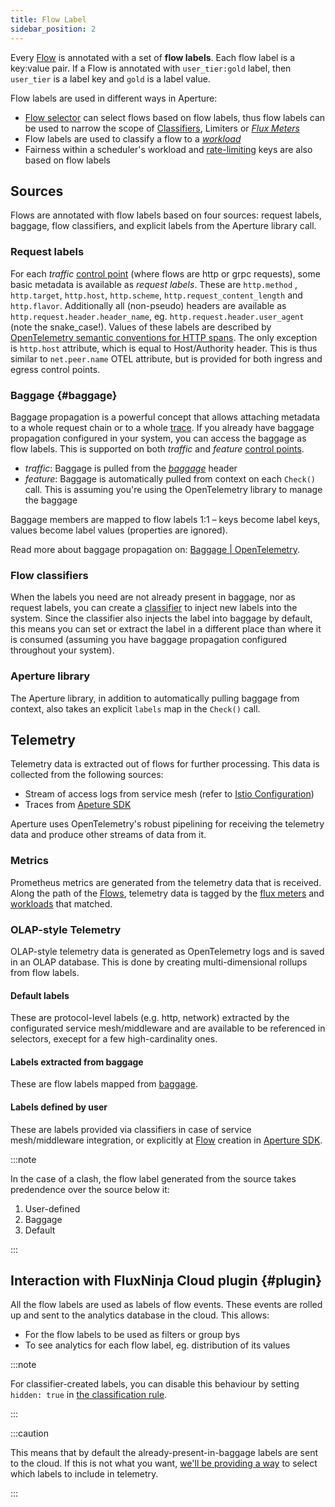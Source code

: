 ```yaml
---
title: Flow Label
sidebar_position: 2
---
```


Every [Flow][flow] is annotated with a set of **flow labels**. Each flow label
is a key:value pair. If a Flow is annotated with `user_tier:gold` label, then
`user_tier` is a label key and `gold` is a label value.

Flow labels are used in different ways in Aperture:

- [Flow selector][selector] can select flows based on flow labels, thus flow
  labels can be used to narrow the scope of [Classifiers][classifier], Limiters
  or [_Flux Meters_][flux-meter]
- Flow labels are used to classify a flow to a [_workload_][workload]
- Fairness within a scheduler's workload and [rate-limiting][ratelimiter] keys
  are also based on flow labels

## Sources

Flows are annotated with flow labels based on four sources: request labels,
baggage, flow classifiers, and explicit labels from the Aperture library call.

### Request labels

For each _traffic_ [control point][control-point] (where flows are http or grpc
requests), some basic metadata is available as _request labels_. These are
`http.method` , `http.target`, `http.host`, `http.scheme`,
`http.request_content_length` and `http.flavor`. Additionally all (non-pseudo)
headers are available as `http.request.header.header_name`, eg.
`http.request.header.user_agent` (note the snake_case!). Values of these labels
are described by [OpenTelemetry semantic conventions for HTTP
spans][otel-conventions]. The only exception is `http.host` attribute, which is
equal to Host/Authority header. This is thus similar to `net.peer.name` OTEL
attribute, but is provided for both ingress and egress control points.

### Baggage {#baggage}

Baggage propagation is a powerful concept that allows attaching metadata to a
whole request chain or to a whole [trace][traces]. If you already have baggage
propagation configured in your system, you can access the baggage as flow
labels. This is supported on both _traffic_ and _feature_ [control
points][control-point].

- _traffic_: Baggage is pulled from the [_baggage_][baggage] header
- _feature_: Baggage is automatically pulled from context on each `Check()`
  call. This is assuming you're using the OpenTelemetry library to manage the
  baggage

Baggage members are mapped to flow labels 1:1 – keys become label keys, values
become label values (properties are ignored).

Read more about baggage propagation on:
[Baggage | OpenTelemetry](https://opentelemetry.io/docs/concepts/signals/baggage/).

### Flow classifiers

When the labels you need are not already present in baggage, nor as request
labels, you can create a [classifier][classifier] to inject new labels into the
system. Since the classifier also injects the label into baggage by default,
this means you can set or extract the label in a different place than where it
is consumed (assuming you have baggage propagation configured throughout your
system).

### Aperture library

The Aperture library, in addition to automatically pulling baggage from context,
also takes an explicit `labels` map in the `Check()` call.

## Telemetry

Telemetry data is extracted out of flows for further processing. This data is
collected from the following sources:

- Stream of access logs from service mesh (refer to [Istio
  Configuration][istio])
- Traces from [Apeture SDK][aperture-go]

Aperture uses OpenTelemetry's robust pipelining for receiving the telemetry data
and produce other streams of data from it.

### Metrics

Prometheus metrics are generated from the telemetry data that is received. Along
the path of the [Flows][flow], telemetry data is tagged by the [flux
meters][flux-meter] and [workloads][workload] that matched.

### OLAP-style Telemetry

OLAP-style telemetry data is generated as OpenTelemetry logs and is saved in an
OLAP database. This is done by creating multi-dimensional rollups from flow
labels.

#### Default labels

These are protocol-level labels (e.g. http, network) extracted by the
configurated service mesh/middleware and are available to be referenced in
selectors, execept for a few high-cardinality ones.

#### Labels extracted from baggage

These are flow labels mapped from [baggage](#baggage).

#### Labels defined by user

These are labels provided via classifiers in case of service mesh/middleware
integration, or explicitly at [Flow][flow] creation in [Aperture
SDK][aperture-go].

:::note

In the case of a clash, the flow label generated from the source takes
predendence over the source below it:

1. User-defined
2. Baggage
3. Default

:::

## Interaction with FluxNinja Cloud plugin {#plugin}

All the flow labels are used as labels of flow events. These events are rolled
up and sent to the analytics database in the cloud. This allows:

- For the flow labels to be used as filters or group bys
- To see analytics for each flow label, eg. distribution of its values

:::note

For classifier-created labels, you can disable this behaviour by setting
`hidden: true` in
[the classification rule](/reference/configuration/policies.md#v1-rule).

:::

:::caution

This means that by default the already-present-in-baggage labels are sent to the
cloud. If this is not what you want,
[we'll be providing a way](https://github.com/fluxninja/aperture/issues/376) to
select which labels to include in telemetry.

:::

[flow]: ./flow-control.md#flow
[selector]: ./selector/selector.md
[classifier]: ./flow-classifier.md
[workload]: ./concurrency-limiter.md#workload
[ratelimiter]: ./rate-limiter.md
[flux-meter]: ./flux-meter.md
[baggage]: https://www.w3.org/TR/baggage/#baggage-http-header-format
[traces]:
  https://opentelemetry.io/docs/concepts/observability-primer/#distributed-traces
[control-point]: ./flow-control.md#control-point
[otel-conventions]:
  https://github.com/open-telemetry/opentelemetry-specification/blob/main/specification/trace/semantic_conventions/http.md
[aperture-go]: https://github.com/FluxNinja/aperture-go
[istio]: ../../get-started/istio.md
